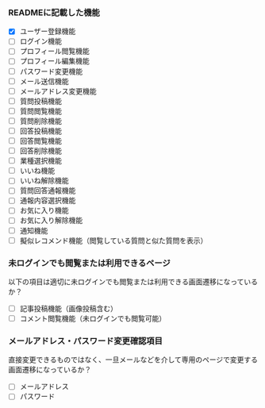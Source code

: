 ### READMEに記載した機能
- [x] ユーザー登録機能
- [ ] ログイン機能
- [ ] プロフィール閲覧機能
- [ ] プロフィール編集機能
- [ ] パスワード変更機能
- [ ] メール送信機能
- [ ] メールアドレス変更機能
- [ ] 質問投稿機能
- [ ] 質問閲覧機能
- [ ] 質問削除機能
- [ ] 回答投稿機能
- [ ] 回答閲覧機能
- [ ] 回答削除機能
- [ ] 業種選択機能
- [ ] いいね機能
- [ ] いいね解除機能
- [ ] 質問回答通報機能
- [ ] 通報内容選択機能
- [ ] お気に入り機能
- [ ] お気に入り解除機能
- [ ] 通知機能
- [ ] 擬似レコメンド機能（閲覧している質問と似た質問を表示）

### 未ログインでも閲覧または利用できるページ
以下の項目は適切に未ログインでも閲覧または利用できる画面遷移になっているか？
- [ ] 記事投稿機能（画像投稿含む）
- [ ] コメント閲覧機能（未ログインでも閲覧可能）

### メールアドレス・パスワード変更確認項目
直接変更できるものではなく、一旦メールなどを介して専用のページで変更する画面遷移になっているか？
- [ ] メールアドレス
- [ ] パスワード
